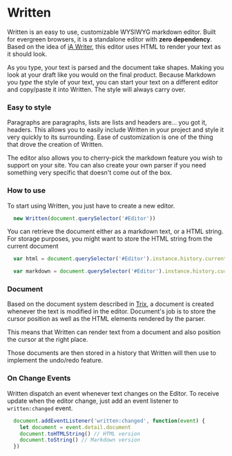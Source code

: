 # Written

Written is an easy to use, customizable WYSIWYG markdown editor. Built for evergreen browsers, it is a standalone editor with **zero dependency**. Based on the idea of [iA Writer](https://ia.net/writer/mac/), this editor uses HTML to render your text as it should look.

As you type, your text is parsed and the document take shapes. Making you look at your draft like you would on the final product. Because Markdown you *type* the style of your text, you can start your text on a different editor and copy/paste it into Written. The style will always carry over.

### Easy to style

Paragraphs are paragraphs, lists are lists and headers are... you got it, headers. This allows you to easily include Written in your project and style it very quickly to its surrounding. Ease of customization is one of the thing that drove the creation of Written.

The editor also allows you to cherry-pick the markdown feature you wish to support on your site. You can also create your own parser if you need something very specific that doesn't come out of the box.


### How to use

To start using Written, you just have to create a new editor.

```javascript
  new Written(document.querySelector('#Editor'))
```

You can retrieve the document either as a markdown text, or a HTML string. For storage purposes, you might want to store the HTML string from the current document

```javascript
  var html = document.querySelector('#Editor').instance.history.current.toHTMLString()

  var markdown = document.querySelector('#Editor').instance.history.current.toString()
```

### Document

Based on the document system described in [Trix](https://github.com/basecamp/trix), a document is created whenever the text is modified in the editor. Document's job is to store the cursor position as well as the HTML elements rendered by the parser.

This means that Written can render text from a document and also position the cursor at the right place.

Those documents are then stored in a history that Written will then use to implement the undo/redo feature.

### On Change Events

Written dispatch an event whenever text changes on the Editor. To receive update when the editor change, just add an event listener to ```written:changed``` event.

```javascript
  document.addEventListener('written:changed', function(event) {
    let document = event.detail.document
    document.toHTMLString() // HTML version
    document.toString() // Markdown version
  })
```
